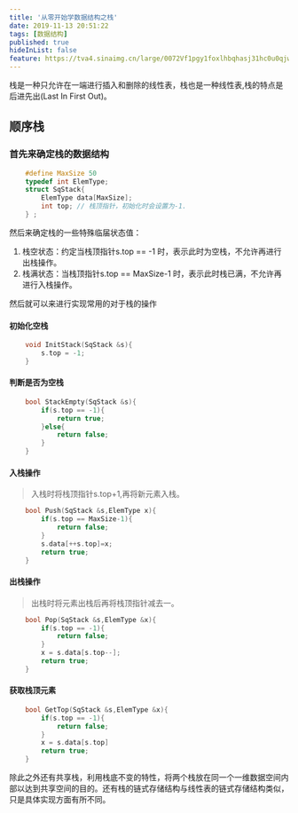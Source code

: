 ```yaml
---
title: '从零开始学数据结构之栈'
date: 2019-11-13 20:51:22
tags: [数据结构]
published: true
hideInList: false
feature: https://tva4.sinaimg.cn/large/0072Vf1pgy1foxlhbqhasj31hc0u0qjw.jpg
---
```

栈是一种只允许在一端进行插入和删除的线性表，栈也是一种线性表,栈的特点是后进先出(Last In First Out)。

<!-- more -->


## 顺序栈

### 首先来确定栈的数据结构

```c++
    #define MaxSize 50
    typedef int ElemType;
    struct SqStack{
        ElemType data[MaxSize];  
        int top; // 栈顶指针，初始化时会设置为-1.
    } ;
```

然后来确定栈的一些特殊临届状态值：
1. 栈空状态：约定当栈顶指针s.top == -1 时，表示此时为空栈，不允许再进行出栈操作。
2. 栈满状态：当栈顶指针s.top == MaxSize-1 时，表示此时栈已满，不允许再进行入栈操作。

然后就可以来进行实现常用的对于栈的操作

#### 初始化空栈
```c++
    void InitStack(SqStack &s){
        s.top = -1;
    }
```
#### 判断是否为空栈
```c++
    bool StackEmpty(SqStack &s){
        if(s.top == -1){
            return true;
        }else{
            return false;
        }
    }
```

#### 入栈操作
> 入栈时将栈顶指针s.top+1,再将新元素入栈。

```c++
    bool Push(SqStack &s,ElemType x){
        if(s.top == MaxSize-1){
            return false;
        }
        s.data[++s.top]=x;
        return true;
    }
```
#### 出栈操作
> 出栈时将元素出栈后再将栈顶指针减去一。
```c++
    bool Pop(SqStack &s,ElemType &x){
        if(s.top == -1){
            return false;
        }
        x = s.data[s.top--];
        return true;
    }
```

#### 获取栈顶元素
```c++
    bool GetTop(SqStack &s,ElemType &x){
        if(s.top == -1){
            return false;
        }
        x = s.data[s.top]
        return true;
    }
```

除此之外还有共享栈，利用栈底不变的特性，将两个栈放在同一个一维数据空间内部以达到共享空间的目的。还有栈的链式存储结构与线性表的链式存储结构类似，只是具体实现方面有所不同。



















